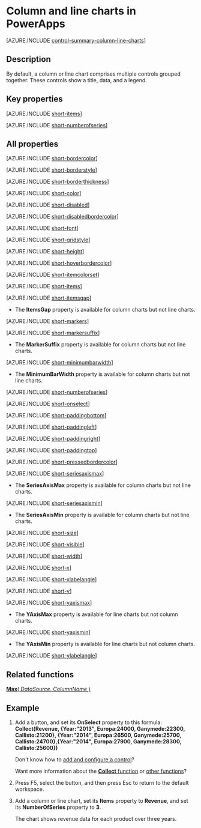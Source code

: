 <properties
    pageTitle="Column and line charts: reference | Microsoft PowerApps"
    description="Information, including properties and examples, about column and line charts"
    services=""
    suite="powerapps"
    documentationCenter="na"
    authors="aftowen"
    manager="erikre"
    editor=""
    tags=""/>

<tags
   ms.service="powerapps"
   ms.devlang="na"
   ms.topic="article"
   ms.tgt_pltfrm="na"
   ms.workload="na"
   ms.date="03/11/2016"
   ms.author="anneta"/>

# Column and line charts in PowerApps #
[AZURE.INCLUDE [control-summary-column-line-charts](../../includes/control-summary-column-line-charts.md)]

## Description ##
By default, a column or line chart comprises multiple controls grouped together. These controls show a title, data, and a legend.

## Key properties ##

[AZURE.INCLUDE [short-items](../../includes/short-items.md)]

[AZURE.INCLUDE [short-numberofseries](../../includes/short-numberofseries.md)]

## All properties ##

[AZURE.INCLUDE [short-bordercolor](../../includes/short-bordercolor.md)]

[AZURE.INCLUDE [short-borderstyle](../../includes/short-borderstyle.md)]

[AZURE.INCLUDE [short-borderthickness](../../includes/short-borderthickness.md)]

[AZURE.INCLUDE [short-color](../../includes/short-color.md)]

[AZURE.INCLUDE [short-disabled](../../includes/short-disabled.md)]

[AZURE.INCLUDE [short-disabledbordercolor](../../includes/short-disabledbordercolor.md)]

[AZURE.INCLUDE [short-font](../../includes/short-font.md)]

[AZURE.INCLUDE [short-gridstyle](../../includes/short-gridstyle.md)]

[AZURE.INCLUDE [short-height](../../includes/short-height.md)]

[AZURE.INCLUDE [short-hoverbordercolor](../../includes/short-hoverbordercolor.md)]

[AZURE.INCLUDE [short-itemcolorset](../../includes/short-itemcolorset.md)]

[AZURE.INCLUDE [short-items](../../includes/short-items.md)]

[AZURE.INCLUDE [short-itemsgap](../../includes/short-itemsgap.md)]

- The **ItemsGap** property is available for column charts but not line charts.

[AZURE.INCLUDE [short-markers](../../includes/short-markers.md)]

[AZURE.INCLUDE [short-markersuffix](../../includes/short-markersuffix.md)]

- The **MarkerSuffix** property is available for column charts but not line charts.

[AZURE.INCLUDE [short-minimumbarwidth](../../includes/short-minimumbarwidth.md)]

- The **MinimumBarWidth** property is available for column charts but not line charts.

[AZURE.INCLUDE [short-numberofseries](../../includes/short-numberofseries.md)]

[AZURE.INCLUDE [short-onselect](../../includes/short-onselect.md)]

[AZURE.INCLUDE [short-paddingbottom](../../includes/short-paddingbottom.md)]

[AZURE.INCLUDE [short-paddingleft](../../includes/short-paddingleft.md)]

[AZURE.INCLUDE [short-paddingright](../../includes/short-paddingright.md)]

[AZURE.INCLUDE [short-paddingtop](../../includes/short-paddingtop.md)]

[AZURE.INCLUDE [short-pressedbordercolor](../../includes/short-pressedbordercolor.md)]

[AZURE.INCLUDE [short-seriesaxismax](../../includes/short-seriesaxismax.md)]

- The **SeriesAxisMax** property is available for column charts but not line charts.

[AZURE.INCLUDE [short-seriesaxismin](../../includes/short-seriesaxismin.md)]

- The **SeriesAxisMin** property is available for column charts but not line charts.

[AZURE.INCLUDE [short-size](../../includes/short-size.md)]

[AZURE.INCLUDE [short-visible](../../includes/short-visible.md)]

[AZURE.INCLUDE [short-width](../../includes/short-width.md)]

[AZURE.INCLUDE [short-x](../../includes/short-x.md)]

[AZURE.INCLUDE [short-xlabelangle](../../includes/short-xlabelangle.md)]

[AZURE.INCLUDE [short-y](../../includes/short-y.md)]

[AZURE.INCLUDE [short-yaxismax](../../includes/short-yaxismax.md)]

- The **YAxisMax** property is available for line charts but not column charts.

[AZURE.INCLUDE [short-yaxismin](../../includes/short-yaxismin.md)]

- The **YAxisMin** property is available for line charts but not column charts.

[AZURE.INCLUDE [short-ylabelangle](../../includes/short-ylabelangle.md)]

## Related functions ##

[**Max**( *DataSource*, *ColumnName* )](function-aggregates.md)

## Example ##
1. Add a button, and set its **OnSelect** property to this formula:<br>
**Collect(Revenue, {Year:"2013", Europa:24000, Ganymede:22300, Callisto:21200}, {Year:"2014", Europa:26500, Ganymede:25700, Callisto:24700},{Year:"2014", Europa:27900, Ganymede:28300, Callisto:25600})**

	Don't know how to [add and configure a control](add-configure-controls.md)?

	Want more information about the [**Collect** function](function-clear-collect-clearcollect.md) or [other functions](formula-reference.md)?

1. Press F5, select the button, and then press Esc to return to the default workspace.

1. Add a column or line chart, set its **Items** property to **Revenue**, and set its **NumberOfSeries** property to **3**.

	The chart shows revenue data for each product over three years.
